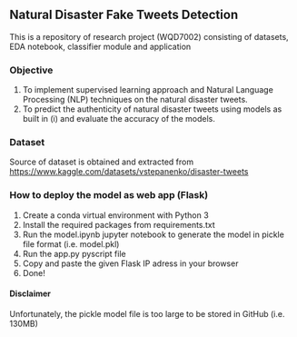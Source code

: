 ## Natural Disaster Fake Tweets Detection
This is a repository of research project (WQD7002) consisting of datasets, EDA notebook, classifier module and application

### Objective
1) To implement supervised learning approach and Natural Language Processing (NLP) techniques on the natural disaster tweets.
2) To predict the authenticity of natural disaster tweets using models as built in (i) and evaluate the accuracy of the models.

### Dataset
Source of dataset is obtained and extracted from https://www.kaggle.com/datasets/vstepanenko/disaster-tweets

### How to deploy the model as web app (Flask)
1) Create a conda virtual environment with Python 3
2) Install the required packages from requirements.txt
3) Run the model.ipynb jupyter notebook to generate the model in pickle file format (i.e. model.pkl)
3) Run the app.py pyscript file
4) Copy and paste the given Flask IP adress in your browser
5) Done!

#### Disclaimer
Unfortunately, the pickle model file is too large to be stored in GitHub (i.e. 130MB)
